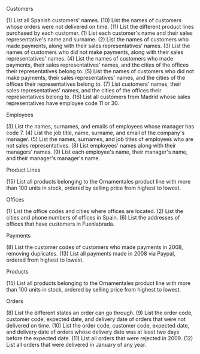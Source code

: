 Customers

(1) List all Spanish customers' names.
(10) List the names of customers whose orders were not delivered on time.
(11) List the different product lines purchased by each customer.
(1) List each customer's name and their sales representative's name and surname.
(2) List the names of customers who made payments, along with their sales representatives' names.
(3) List the names of customers who did not make payments, along with their sales representatives' names.
(4) List the names of customers who made payments, their sales representatives' names, and the cities of the offices their representatives belong to.
(5) List the names of customers who did not make payments, their sales representatives' names, and the cities of the offices their representatives belong to.
(7) List customers' names, their sales representatives' names, and the cities of the offices their representatives belong to.
(16) List all customers from Madrid whose sales representatives have employee code 11 or 30.

Employees

(3) List the names, surnames, and emails of employees whose manager has code 7.
(4) List the job title, name, surname, and email of the company's manager.
(5) List the names, surnames, and job titles of employees who are not sales representatives.
(8) List employees' names along with their managers' names.
(9) List each employee's name, their manager's name, and their manager's manager's name.

Product Lines

(15) List all products belonging to the Ornamentales product line with more than 100 units in stock, ordered by selling price from highest to lowest.

Offices

(1) List the office codes and cities where offices are located.
(2) List the cities and phone numbers of offices in Spain.
(6) List the addresses of offices that have customers in Fuenlabrada.

Payments

(8) List the customer codes of customers who made payments in 2008, removing duplicates.
(13) List all payments made in 2008 via Paypal, ordered from highest to lowest.

Products

(15) List all products belonging to the Ornamentales product line with more than 100 units in stock, ordered by selling price from highest to lowest.

Orders

(8) List the different states an order can go through.
(9) List the order code, customer code, expected date, and delivery date of orders that were not delivered on time.
(10) List the order code, customer code, expected date, and delivery date of orders whose delivery date was at least two days before the expected date.
(11) List all orders that were rejected in 2009.
(12) List all orders that were delivered in January of any year.
